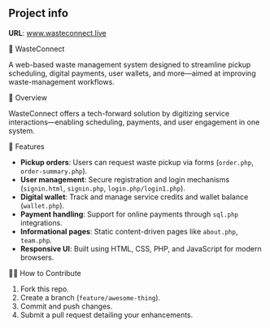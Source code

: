 

## Project info

**URL**: www.wasteconnect.live


🌱 WasteConnect

A web-based waste management system designed to streamline pickup scheduling, digital payments, user wallets, and more—aimed at improving waste-management workflows.

 📖 Overview

 WasteConnect offers a tech-forward solution by digitizing service interactions—enabling scheduling, payments, and user engagement in one system.

🧩 Features

* **Pickup orders**: Users can request waste pickup via forms (`order.php`, `order-summary.php`).
* **User management**: Secure registration and login mechanisms (`signin.html`, `signin.php`, `login.php/login1.php`).
* **Digital wallet**: Track and manage service credits and wallet balance (`wallet.php`).
* **Payment handling**: Support for online payments through `sql.php` integrations.
* **Informational pages**: Static content-driven pages like `about.php`, `team.php`.
* **Responsive UI**: Built using HTML, CSS, PHP, and JavaScript for modern browsers.

 🧑‍💻 How to Contribute

1. Fork this repo.
2. Create a branch (`feature/awesome-thing`).
3. Commit and push changes.
4. Submit a pull request detailing your enhancements.

